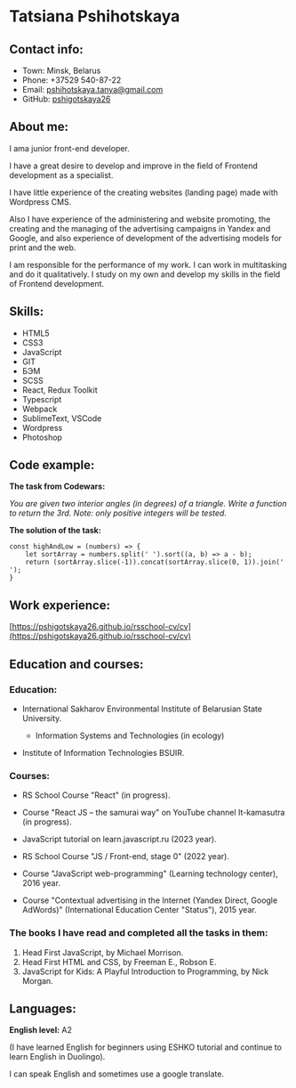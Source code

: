 # Tatsiana Pshihotskaya

## Contact info:

- Town: Minsk, Belarus
- Phone: +37529 540-87-22
- Email: pshihotskaya.tanya@gmail.com
- GitHub: [pshigotskaya26](https://github.com/pshigotskaya26)

## About me:

I ama junior front-end developer.

I have a great desire to develop and improve in the field of Frontend development as a specialist.

I have little experience of the creating websites (landing page) made with Wordpress CMS.

Also I have experience of the administering and website promoting, the creating and the managing of the advertising campaigns in Yandex and Google, and also experience of development of the advertising models for print and the web.

I am responsible for the performance of my work. I can work in multitasking and do it qualitatively. I study on my own and develop my skills in the field of Frontend development.

## Skills:

- HTML5
- CSS3
- JavaScript
- GIT
- БЭМ
- SCSS
- React, Redux Toolkit
- Typescript
- Webpack
- SublimeText, VSCode
- Wordpress
- Photoshop

## Code example:

**The task from Codewars:**

_You are given two interior angles (in degrees) of a triangle. Write a function to return the 3rd. Note: only positive integers will be tested._

**The solution of the task:**

```
const highAndLow = (numbers) => {
	let sortArray = numbers.split(' ').sort((a, b) => a - b);
	return (sortArray.slice(-1)).concat(sortArray.slice(0, 1)).join(' ');
}

```

## Work experience:

[https://pshigotskaya26.github.io/rsschool-cv/cv](https://pshigotskaya26.github.io/rsschool-cv/cv)

## Education and courses:

### **Education:**

- International Sakharov Environmental Institute of Belarusian State University.

  - Information Systems and Technologies (in ecology)

- Institute of Information Technologies BSUIR.

### **Courses:**

- RS School Course "React" (in progress).

- Course "React JS – the samurai way" on YouTube channel It-kamasutra (in progress).

- JavaScript tutorial on learn.javascript.ru (2023 year).

- RS School Course "JS / Front-end, stage 0" (2022 year).

- Course "JavaScript web-programming" (Learning technology center), 2016 year.

- Course "Contextual advertising in the Internet (Yandex Direct, Google AdWords)" (International Education Center "Status"), 2015 year.

### **The books I have read and completed all the tasks in them:**

1. Head First JavaScript, by Michael Morrison.
2. Head First HTML and CSS, by Freeman E., Robson E.
3. JavaScript for Kids: A Playful Introduction to Programming, by Nick Morgan.

## Languages:

**English level:** A2

(I have learned English for beginners using ESHKO tutorial and continue to learn English in Duolingo).

I can speak English and sometimes use a google translate.
